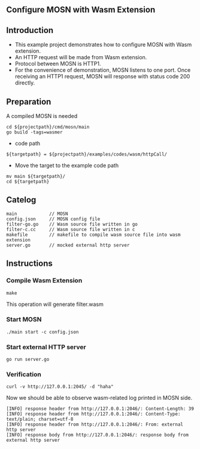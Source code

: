 ## Configure MOSN with Wasm Extension

## Introduction

+ This example project demonstrates how to configure MOSN with Wasm extension.
+ An HTTP request will be made from Wasm extension.
+ Protocol between MOSN is HTTP1.
+ For the convenience of demonstration, MOSN listens to one port. Once receiving an HTTP1 request, MOSN will response with status code 200 directly.

## Preparation

A compiled MOSN is needed
```
cd ${projectpath}/cmd/mosn/main
go build -tags=wasmer
```

+ code path

```
${targetpath} = ${projectpath}/examples/codes/wasm/httpCall/
```

+ Move the target to the example code path

```
mv main ${targetpath}/
cd ${targetpath}
```

## Catelog

```
main            // MOSN
config.json     // MOSN config file
filter-go.go    // Wasm source file written in go
filter-c.cc     // Wasm source file written in c
makefile        // makefile to compile wasm source file into wasm extension
server.go       // mocked external http server
```

## Instructions

### Compile Wasm Extension

```
make
```

This operation will generate filter.wasm

### Start MOSN

```
./main start -c config.json
```

### Start external HTTP server
```
go run server.go
```

### Verification

```
curl -v http://127.0.0.1:2045/ -d "haha"
```
Now we should be able to observe wasm-related log printed in MOSN side.

```
[INFO] response header from http://127.0.0.1:2046/: Content-Length: 39
[INFO] response header from http://127.0.0.1:2046/: Content-Type: text/plain; charset=utf-8
[INFO] response header from http://127.0.0.1:2046/: From: external http server
[INFO] response body from http://127.0.0.1:2046/: response body from external http server
```